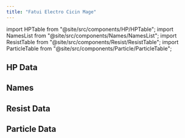 ```yaml
---
title: "Fatui Electro Cicin Mage"
---
```


import HPTable from "@site/src/components/HP/HPTable";
import NamesList from "@site/src/components/Names/NamesList";
import ResistTable from "@site/src/components/Resist/ResistTable";
import ParticleTable from "@site/src/components/Particle/ParticleTable";

## HP Data

<HPTable item_key="fatuielectrocicinmage" data_src="enemy" />

## Names

<NamesList item_key="fatuielectrocicinmage" data_src="enemy" />

## Resist Data

<ResistTable item_key="fatuielectrocicinmage" data_src="enemy" />

## Particle Data

<ParticleTable item_key="fatuielectrocicinmage" data_src="enemy" />